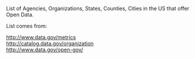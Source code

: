 List of Agencies, Organizations, States, Counties, Cities in the US that offer Open Data. 

List comes from:

http://www.data.gov/metrics  
http://catalog.data.gov/organization  
http://www.data.gov/open-gov/  